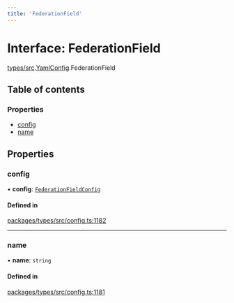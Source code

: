 ```yaml
---
title: 'FederationField'
---
```


# Interface: FederationField

[types/src](../modules/types_src).[YamlConfig](../modules/types_src.YamlConfig).FederationField

## Table of contents

### Properties

- [config](types_src.YamlConfig.FederationField#config)
- [name](types_src.YamlConfig.FederationField#name)

## Properties

### config

• **config**: [`FederationFieldConfig`](types_src.YamlConfig.FederationFieldConfig)

#### Defined in

[packages/types/src/config.ts:1182](https://github.com/Urigo/graphql-mesh/blob/master/packages/types/src/config.ts#L1182)

___

### name

• **name**: `string`

#### Defined in

[packages/types/src/config.ts:1181](https://github.com/Urigo/graphql-mesh/blob/master/packages/types/src/config.ts#L1181)
